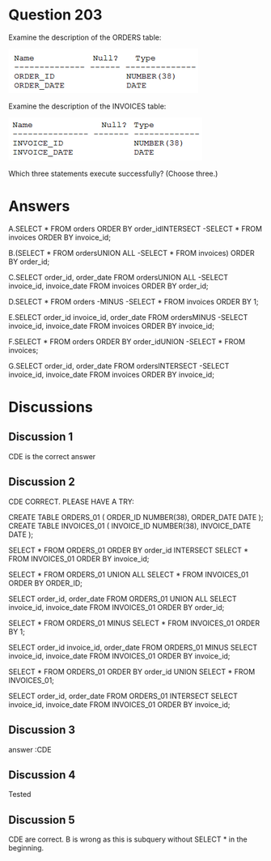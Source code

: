 # Question 203
Examine the description of the ORDERS table:

![](../images/image95.png)
		
Examine the description of the INVOICES table:

![](../images/image96.png)
		
Which three statements execute successfully? (Choose three.)

# Answers
A.SELECT * FROM orders ORDER BY order_idINTERSECT -SELECT * FROM invoices ORDER BY invoice_id;

B.(SELECT * FROM ordersUNION ALL -SELECT * FROM invoices) ORDER BY order_id;

C.SELECT order_id, order_date FROM ordersUNION ALL -SELECT invoice_id, invoice_date FROM invoices ORDER BY order_id;

D.SELECT * FROM orders -MINUS -SELECT * FROM invoices ORDER BY 1;

E.SELECT order_id invoice_id, order_date FROM ordersMINUS -SELECT invoice_id, invoice_date FROM invoices ORDER BY invoice_id;

F.SELECT * FROM orders ORDER BY order_idUNION -SELECT * FROM invoices;

G.SELECT order_id, order_date FROM ordersINTERSECT -SELECT invoice_id, invoice_date FROM invoices ORDER BY invoice_id;

# Discussions
## Discussion 1
CDE is the correct answer

## Discussion 2
CDE CORRECT. PLEASE HAVE A TRY:

CREATE TABLE ORDERS_01
(
	ORDER_ID NUMBER(38),
	ORDER_DATE DATE
);
CREATE TABLE INVOICES_01
(
	INVOICE_ID NUMBER(38),
	INVOICE_DATE DATE
);

SELECT * FROM ORDERS_01
ORDER BY order_id
INTERSECT
SELECT * FROM INVOICES_01
ORDER BY invoice_id;

SELECT * FROM ORDERS_01
UNION ALL
SELECT * FROM INVOICES_01 ORDER BY ORDER_ID;

SELECT order_id, order_date FROM ORDERS_01
UNION ALL
SELECT invoice_id, invoice_date FROM INVOICES_01 
ORDER BY order_id;

SELECT * FROM ORDERS_01
MINUS
SELECT * FROM INVOICES_01
ORDER BY 1;

SELECT order_id invoice_id, order_date FROM ORDERS_01
MINUS
SELECT invoice_id, invoice_date FROM INVOICES_01
ORDER BY invoice_id;

SELECT * FROM ORDERS_01
ORDER BY order_id
UNION
SELECT * FROM INVOICES_01;

SELECT order_id, order_date FROM ORDERS_01
INTERSECT
SELECT invoice_id, invoice_date FROM INVOICES_01
ORDER BY invoice_id;

## Discussion 3
answer :CDE

## Discussion 4
Tested

## Discussion 5
CDE are correct.
B is wrong as this is subquery without SELECT * in the beginning.


